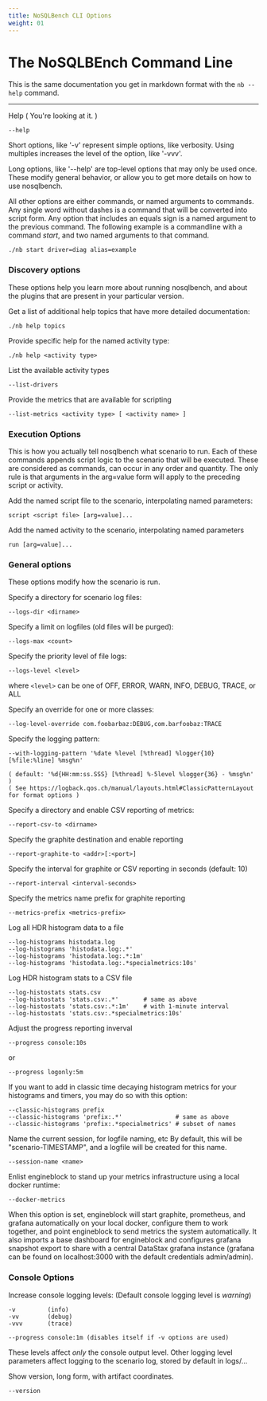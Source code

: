 ```yaml
---
title: NoSQLBench CLI Options
weight: 01
---
```


# The NoSQLBEnch Command Line

This is the same documentation you get in markdown format with the
`nb --help` command.

---------------------------------------


Help ( You're looking at it. )

    --help

Short options, like '-v' represent simple options, like verbosity.
Using multiples increases the level of the option, like '-vvv'.

Long options, like '--help' are top-level options that may only be
used once. These modify general behavior, or allow you to get more
details on how to use nosqlbench.

All other options are either commands, or named arguments to commands.
Any single word without dashes is a command that will be converted
into script form. Any option that includes an equals sign is a
named argument to the previous command. The following example
is a commandline with a command *start*, and two named arguments
to that command.

    ./nb start driver=diag alias=example

### Discovery options ###

These options help you learn more about running nosqlbench, and
about the plugins that are present in your particular version.

Get a list of additional help topics that have more detailed
documentation:

    ./nb help topics

Provide specific help for the named activity type:

    ./nb help <activity type>

List the available activity types

    --list-drivers

Provide the metrics that are available for scripting

    --list-metrics <activity type> [ <activity name> ]

### Execution Options ###

This is how you actually tell nosqlbench what scenario to run. Each of these
commands appends script logic to the scenario that will be executed.
These are considered as commands, can occur in any order and quantity.
The only rule is that arguments in the arg=value form will apply to
the preceding script or activity.

Add the named script file to the scenario, interpolating named parameters:

    script <script file> [arg=value]...

Add the named activity to the scenario, interpolating named parameters

    run [arg=value]...

### General options ###

These options modify how the scenario is run.

Specify a directory for scenario log files:

    --logs-dir <dirname>

Specify a limit on logfiles (old files will be purged):

    --logs-max <count>

Specify the priority level of file logs:

    --logs-level <level>

where `<level>` can be one of OFF, ERROR, WARN, INFO, DEBUG, TRACE, or ALL

Specify an override for one or more classes:

    --log-level-override com.foobarbaz:DEBUG,com.barfoobaz:TRACE

Specify the logging pattern:

    --with-logging-pattern '%date %level [%thread] %logger{10} [%file:%line] %msg%n'

    ( default: '%d{HH:mm:ss.SSS} [%thread] %-5level %logger{36} - %msg%n' )
    ( See https://logback.qos.ch/manual/layouts.html#ClassicPatternLayout for format options )

Specify a directory and enable CSV reporting of metrics:

    --report-csv-to <dirname>

Specify the graphite destination and enable reporting

    --report-graphite-to <addr>[:<port>]

Specify the interval for graphite or CSV reporting in seconds (default: 10)

    --report-interval <interval-seconds>

Specify the metrics name prefix for graphite reporting

    --metrics-prefix <metrics-prefix>

Log all HDR histogram data to a file

    --log-histograms histodata.log
    --log-histograms 'histodata.log:.*'
    --log-histograms 'histodata.log:.*:1m'
    --log-histograms 'histodata.log:.*specialmetrics:10s'

Log HDR histogram stats to a CSV file

    --log-histostats stats.csv
    --log-histostats 'stats.csv:.*'       # same as above
    --log-histostats 'stats.csv:.*:1m'    # with 1-minute interval
    --log-histostats 'stats.csv:.*specialmetrics:10s'

Adjust the progress reporting inverval

    --progress console:10s

or

    --progress logonly:5m

If you want to add in classic time decaying histogram metrics
for your histograms and timers, you may do so with this option:

    --classic-histograms prefix
    --classic-histograms 'prefix:.*'               # same as above
    --classic-histograms 'prefix:.*specialmetrics' # subset of names


Name the current session, for logfile naming, etc
By default, this will be "scenario-TIMESTAMP", and a logfile will be created
for this name.

    --session-name <name>

Enlist engineblock to stand up your metrics infrastructure using a local docker runtime:

    --docker-metrics

When this option is set, engineblock will start graphite, prometheus, and grafana automatically on your local docker, configure them to work together, and point engineblock to send metrics the system automatically. It also imports a base dashboard for engineblock and configures grafana snapshot export to share with a central DataStax grafana instance (grafana can be found on localhost:3000 with the default credentials admin/admin).


### Console Options ###
Increase console logging levels: (Default console logging level is *warning*)

    -v         (info)
    -vv        (debug)
    -vvv       (trace)

    --progress console:1m (disables itself if -v options are used)

These levels affect *only* the console output level. Other logging level
parameters affect logging to the scenario log, stored by default in logs/...

Show version, long form, with artifact coordinates.

    --version
